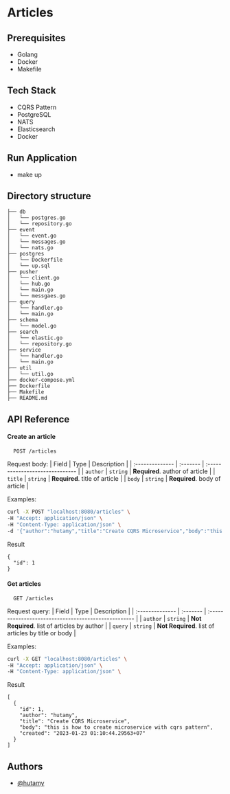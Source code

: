 # Articles

## Prerequisites
- Golang 
- Docker 
- Makefile

## Tech Stack
- CQRS Pattern
- PostgreSQL
- NATS
- Elasticsearch
- Docker

## Run Application
- make up

## Directory structure
```
├── db
│   └── postgres.go
│   └── repository.go
├── event
│   └── event.go
│   └── messages.go
│   └── nats.go
├── postgres
│   └── Dockerfile
│   └── up.sql
├── pusher
│   └── client.go
│   └── hub.go
│   └── main.go
│   └── messgaes.go
├── query
│   └── handler.go
│   └── main.go
├── schema
│   └── model.go
├── search
│   └── elastic.go
│   └── repository.go
├── service
│   └── handler.go
│   └── main.go
├── util
│   └── util.go
├── docker-compose.yml
├── Dockerfile
├── Makefile
├── README.md
```

## API Reference

#### Create an article

```http
  POST /articles
```
Request body:
| Field           | Type     | Description                     |
| :-------------- | :------- | :------------------------------ |
| `author`        | `string` | **Required**. author of article |
| `title`         | `string` | **Required**. title of article  |
| `body`          | `string` | **Required**. body of article   |

Examples:
```bash
curl -X POST "localhost:8080/articles" \
-H "Accept: application/json" \
-H "Content-Type: application/json" \
-d '{"author":"hutamy","title":"Create CQRS Microservice","body":"this is how to create microservice with cqrs pattern"}'
```

Result
```
{
  "id": 1
}
```

#### Get articles

```http
  GET /articles
```
Request query:
| Field           | Type     | Description                                          |
| :-------------- | :------- | :--------------------------------------------------- |
| `author`        | `string` | **Not Required**. list of articles by author         |
| `query`         | `string` | **Not Required**. list of articles by title or body  |

Examples:
```bash
curl -X GET "localhost:8080/articles" \
-H "Accept: application/json" \
-H "Content-Type: application/json" \
```

Result
```
[
  {
    "id": 1,
    "author": "hutamy",
    "title": "Create CQRS Microservice",
    "body": "this is how to create microservice with cqrs pattern",
    "created": "2023-01-23 01:10:44.29563+07"
  }
]
```

## Authors

- [@hutamy](https://www.github.com/hutamy)